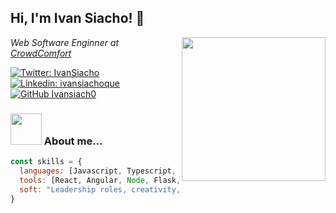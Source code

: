 <h2>Hi, I'm Ivan Siacho! 👋</h2>
<img align='right' src="https://media.giphy.com/media/ule4vhcY1xEKQ/giphy.gif" width="230">
<p><em>Web Software Enginner at <a href="https://crowdcomfort.com/">CrowdComfort</a>
</em></p>

[![Twitter: IvanSiacho](https://img.shields.io/twitter/follow/IvanSiacho?style=social)](https://twitter.com/IvanSiacho)
[![Linkedin: ivansiachoque](https://img.shields.io/badge/-ivansiachoque-blue?style=flat-square&logo=Linkedin&logoColor=white&link=linkedin.com/in/ivan-siachoque-17491247/)](linkedin.com/in/ivan-siachoque-17491247/)
[![GitHub Ivansiach0](https://img.shields.io/github/followers/ivansiach0?label=follow&style=social)](https://github.com/ivansiach0)


### <img src="https://media.giphy.com/media/VgCDAzcKvsR6OM0uWg/giphy.gif" width="50"> About me...

```javascript
const skills = {
  languages: [Javascript, Typescript, Python, HTML, CSS],
  tools: [React, Angular, Node, Flask, Docker, Travis],
  soft: "Leadership roles, creativity, and fast learner, who enjoys being a part of a team."
}
```

